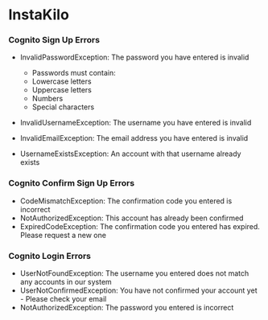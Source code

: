 # InstaKilo

### Cognito Sign Up Errors

- InvalidPasswordException: The password you have entered is invalid
    - Passwords must contain:
    - Lowercase letters
    - Uppercase letters
    - Numbers
    - Special characters

- InvalidUsernameException: The username you have entered is invalid
- InvalidEmailException: The email address you have entered is invalid
- UsernameExistsException: An account with that username already exists

### Cognito Confirm Sign Up Errors

- CodeMismatchException: The confirmation code you entered is incorrect
- NotAuthorizedException: This account has already been confirmed
- ExpiredCodeException: The confirmation code you entered has expired. Please request a new one

### Cognito Login Errors

- UserNotFoundException: The username you entered does not match any accounts in our system
- UserNotConfirmedException: You have not confirmed your account yet - Please check your email
- NotAuthorizedException: The password you entered is incorrect
